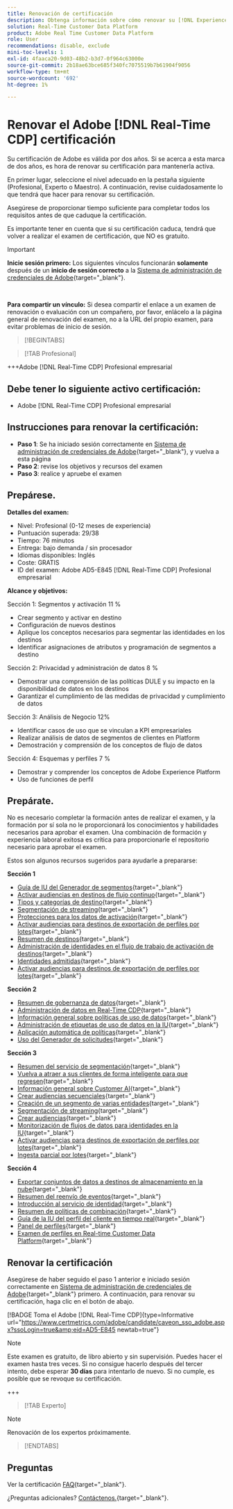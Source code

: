 ```yaml
---
title: Renovación de certificación
description: Obtenga información sobre cómo renovar su [!DNL Experience Platform] certificación en [!DNL Real-Time Customer Data Platform].
solution: Real-Time Customer Data Platform
product: Adobe Real Time Customer Data Platform
role: User
recommendations: disable, exclude
mini-toc-levels: 1
exl-id: 4faaca20-9d03-48b2-b3d7-0f964c63000e
source-git-commit: 2b18ae63bce685f340fc7075519b7b61904f9056
workflow-type: tm+mt
source-wordcount: '692'
ht-degree: 1%

---
```


# Renovar el Adobe [!DNL Real-Time CDP] certificación

Su certificación de Adobe es válida por dos años. Si se acerca a esta marca de dos años, es hora de renovar su certificación para mantenerla activa.

En primer lugar, seleccione el nivel adecuado en la pestaña siguiente (Profesional, Experto o Maestro). A continuación, revise cuidadosamente lo que tendrá que hacer para renovar su certificación.

Asegúrese de proporcionar tiempo suficiente para completar todos los requisitos antes de que caduque la certificación.

Es importante tener en cuenta que si su certificación caduca, tendrá que volver a realizar el examen de certificación, que NO es gratuito.

>[!IMPORTANT]
>
>**Inicie sesión primero:** Los siguientes vínculos funcionarán **solamente** después de un **inicio de sesión correcto** a la [Sistema de administración de credenciales de Adobe](https://www.certmetrics.com/adobe){target="_blank"}.
>
><br>
>
>**Para compartir un vínculo:** Si desea compartir el enlace a un examen de renovación o evaluación con un compañero, por favor, enlácelo a la página general de renovación del examen, no a la URL del propio examen, para evitar problemas de inicio de sesión.

>[!BEGINTABS]

>[!TAB Profesional]

+++Adobe [!DNL Real-Time CDP] Profesional empresarial

## Debe tener lo siguiente **activo** certificación:

* Adobe [!DNL Real-Time CDP] Profesional empresarial

## Instrucciones para renovar la certificación:

* **Paso 1**: Se ha iniciado sesión correctamente en [Sistema de administración de credenciales de Adobe](https://www.certmetrics.com/adobe){target="_blank"}, y vuelva a esta página
* **Paso 2**: revise los objetivos y recursos del examen
* **Paso 3**: realice y apruebe el examen

## Prepárese.

**Detalles del examen:**

* Nivel: Profesional (0-12 meses de experiencia)
* Puntuación superada: 29/38
* Tiempo: 76 minutos
* Entrega: bajo demanda / sin procesador
* Idiomas disponibles: Inglés
* Coste: GRATIS
* ID del examen: Adobe AD5-E845 [!DNL Real-Time CDP] Profesional empresarial

**Alcance y objetivos:**

Sección 1: Segmentos y activación 11 %

* Crear segmento y activar en destino
* Configuración de nuevos destinos
* Aplique los conceptos necesarios para segmentar las identidades en los destinos
* Identificar asignaciones de atributos y programación de segmentos a destino

Sección 2: Privacidad y administración de datos 8 %

* Demostrar una comprensión de las políticas DULE y su impacto en la disponibilidad de datos en los destinos
* Garantizar el cumplimiento de las medidas de privacidad y cumplimiento de datos

Sección 3: Análisis de Negocio 12%

* Identificar casos de uso que se vinculan a KPI empresariales
* Realizar análisis de datos de segmentos de clientes en Platform
* Demostración y comprensión de los conceptos de flujo de datos

Sección 4: Esquemas y perfiles 7 %

* Demostrar y comprender los conceptos de Adobe Experience Platform
* Uso de funciones de perfil

## Prepárate.

No es necesario completar la formación antes de realizar el examen, y la formación por sí sola no le proporcionará los conocimientos y habilidades necesarios para aprobar el examen. Una combinación de formación y experiencia laboral exitosa es crítica para proporcionarle el repositorio necesario para aprobar el examen.

Estos son algunos recursos sugeridos para ayudarle a prepararse:

**Sección 1**

* [Guía de IU del Generador de segmentos](https://experienceleague.adobe.com/docs/experience-platform/segmentation/ui/segment-builder.html?lang=es){target="_blank"}
* [Activar audiencias en destinos de flujo continuo](https://experienceleague.adobe.com/docs/experience-platform/destinations/ui/activate/activate-segment-streaming-destinations.html){target="_blank"}
* [Tipos y categorías de destino](https://experienceleague.adobe.com/docs/experience-platform/destinations/destination-types.html){target="_blank"}
* [Segmentación de streaming](https://experienceleague.adobe.com/docs/experience-platform/segmentation/ui/streaming-segmentation.html){target="_blank"}
* [Protecciones para los datos de activación](https://experienceleague.adobe.com/docs/experience-platform/destinations/guardrails.html){target="_blank"}
* [Activar audiencias para destinos de exportación de perfiles por lotes](https://experienceleague.adobe.com/docs/experience-platform/destinations/ui/activate/activate-batch-profile-destinations.html){target="_blank"}
* [Resumen de destinos](https://experienceleague.adobe.com/docs/experience-platform/destinations/home.html?lang=es){target="_blank"}
* [Administración de identidades en el flujo de trabajo de activación de destinos](https://experienceleague.adobe.com/docs/experience-platform/destinations/how-destinations-work/identity-handling.html){target="_blank"}
* [Identidades admitidas](https://experienceleague.adobe.com/docs/experience-platform/destinations/catalog/social/facebook.html#supported-identities){target="_blank"}
* [Activar audiencias para destinos de exportación de perfiles por lotes](https://experienceleague.adobe.com/docs/experience-platform/destinations/ui/activate/activate-batch-profile-destinations.html){target="_blank"}

**Sección 2**

* [Resumen de gobernanza de datos](https://experienceleague.adobe.com/docs/experience-platform/data-governance/home.html?lang=es){target="_blank"}
* [Administración de datos en Real-Time CDP](https://experienceleague.adobe.com/docs/experience-platform/rtcdp/privacy/data-governance-overview.html){target="_blank"}
* [Información general sobre políticas de uso de datos](https://experienceleague.adobe.com/docs/experience-platform/data-governance/policies/overview.html?lang=es){target="_blank"}
* [Administración de etiquetas de uso de datos en la IU](https://experienceleague.adobe.com/docs/experience-platform/data-governance/labels/user-guide.html?lang=es){target="_blank"}
* [Aplicación automática de políticas](https://experienceleague.adobe.com/docs/experience-platform/data-governance/enforcement/auto-enforcement.html){target="_blank"}
* [Uso del Generador de solicitudes](https://experienceleague.adobe.com/docs/experience-platform/privacy/ui/user-guide.html?lang=es#request-builder){target="_blank"}

**Sección 3**

* [Resumen del servicio de segmentación](https://experienceleague.adobe.com/docs/experience-platform/segmentation/home.html?lang=es){target="_blank"}
* [Vuelva a atraer a sus clientes de forma inteligente para que regresen](https://experienceleague.adobe.com/docs/experience-platform/rtcdp/use-cases/personalization-insights-engagement/intelligent-re-engagement.html){target="_blank"}
* [Información general sobre Customer AI](https://experienceleague.adobe.com/docs/experience-platform/intelligent-services/customer-ai/overview.html){target="_blank"}
* [Crear audiencias secuenciales](https://experienceleague.adobe.com/docs/platform-learn/tutorials/audiences/create-sequential-audiences.html){target="_blank"}
* [Creación de un segmento de varias entidades](https://experienceleague.adobe.com/docs/platform-learn/getting-started-for-data-architects-and-data-engineers/build-segments.html?lang=en#build-a-multi-entity-segment){target="_blank"}
* [Segmentación de streaming](https://experienceleague.adobe.com/docs/experience-platform/segmentation/ui/streaming-segmentation.html){target="_blank"}
* [Crear audiencias](https://experienceleague.adobe.com/docs/platform-learn/tutorials/audiences/create-audiences.html){target="_blank"}
* [Monitorización de flujos de datos para identidades en la IU](https://experienceleague.adobe.com/docs/experience-platform/dataflows/ui/monitor-identities.html){target="_blank"}
* [Activar audiencias para destinos de exportación de perfiles por lotes](https://experienceleague.adobe.com/docs/experience-platform/destinations/ui/activate/activate-batch-profile-destinations.html){target="_blank"}
* [Ingesta parcial por lotes](https://experienceleague.adobe.com/docs/experience-platform/ingestion/batch/partial.html){target="_blank"}

**Sección 4**

* [Exportar conjuntos de datos a destinos de almacenamiento en la nube](https://experienceleague.adobe.com/docs/experience-platform/destinations/ui/activate/export-datasets.html){target="_blank"}
* [Resumen del reenvío de eventos](https://experienceleague.adobe.com/docs/experience-platform/tags/event-forwarding/overview.html){target="_blank"}
* [Introducción al servicio de identidad](https://experienceleague.adobe.com/docs/experience-platform/identity/home.html?lang=es){target="_blank"}
* [Resumen de políticas de combinación](https://experienceleague.adobe.com/docs/experience-platform/profile/merge-policies/overview.html){target="_blank"}
* [Guía de la IU del perfil del cliente en tiempo real](https://experienceleague.adobe.com/docs/experience-platform/profile/ui/user-guide.html?lang=es){target="_blank"}
* [Panel de perfiles](https://experienceleague.adobe.com/docs/experience-platform/dashboards/guides/profiles.html){target="_blank"}
* [Examen de perfiles en Real-time Customer Data Platform](https://experienceleague.adobe.com/docs/experience-platform/rtcdp/profile/profile-browse.html){target="_blank"}

## Renovar la certificación

Asegúrese de haber seguido el paso 1 anterior e iniciado sesión correctamente en [Sistema de administración de credenciales de Adobe](https://www.certmetrics.com/adobe){target="_blank"} primero. A continuación, para renovar su certificación, haga clic en el botón de abajo.

[!BADGE Toma el Adobe [!DNL Real-Time CDP]{type=Informative url="https://www.certmetrics.com/adobe/candidate/caveon_sso_adobe.aspx?ssoLogin=true&amp;eid=AD5-E845 newtab=true"}

>[!NOTE]
>
>Este examen es gratuito, de libro abierto y sin supervisión. Puedes hacer el examen hasta tres veces. Si no consigue hacerlo después del tercer intento, debe esperar **30 días** para intentarlo de nuevo. Si no cumple, es posible que se revoque su certificación.

+++

>[!TAB Experto]

>[!NOTE]
>
>Renovación de los expertos próximamente.

>[!ENDTABS]

## Preguntas

Ver la certificación [FAQ](https://experienceleague.adobe.com/docs/certification/certification/faq.html){target="_blank"}.

¿Preguntas adicionales? [Contáctenos.](mailto:certif@adobe.com){target="_blank"}.
